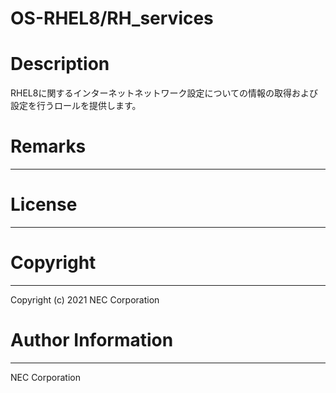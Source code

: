 OS-RHEL8/RH_services
=======================================================
# Description
RHEL8に関するインターネットネットワーク設定についての情報の取得および設定を行うロールを提供します。

# Remarks
-------

# License
-------

# Copyright
---------
Copyright (c) 2021 NEC Corporation

# Author Information
------------------
NEC Corporation
